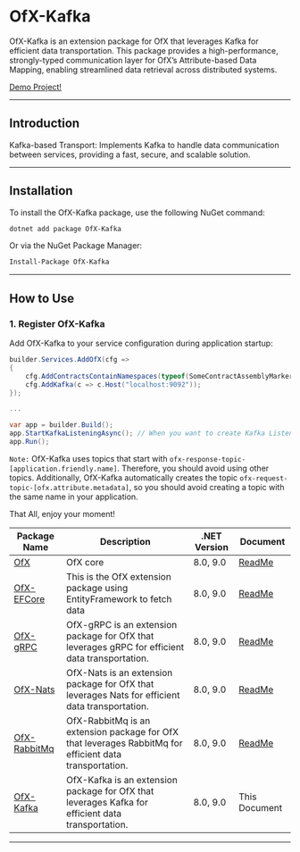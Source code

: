 # OfX-Kafka

OfX-Kafka is an extension package for OfX that leverages Kafka for efficient data transportation. This package provides a high-performance, strongly-typed communication layer for OfX’s Attribute-based Data Mapping, enabling streamlined data retrieval across distributed systems.

[Demo Project!](https://github.com/quyvu01/TestOfX-Demo)

---

## Introduction

Kafka-based Transport: Implements Kafka to handle data communication between services, providing a fast, secure, and scalable solution.

---

## Installation

To install the OfX-Kafka package, use the following NuGet command:

```bash
dotnet add package OfX-Kafka
```

Or via the NuGet Package Manager:

```bash
Install-Package OfX-Kafka
```

---

## How to Use

### 1. Register OfX-Kafka

Add OfX-Kafka to your service configuration during application startup:

```csharp
builder.Services.AddOfX(cfg =>
{
    cfg.AddContractsContainNamespaces(typeof(SomeContractAssemblyMarker).Assembly);
    cfg.AddKafka(c => c.Host("localhost:9092"));
});

...

var app = builder.Build();
app.StartKafkaListeningAsync(); // When you want to create Kafka Listening
app.Run();

```
`Note:` OfX-Kafka uses topics that start with `ofx-response-topic-[application.friendly.name]`. Therefore, you should avoid using other topics. Additionally, OfX-Kafka automatically creates the topic `ofx-request-topic-[ofx.attribute.metadata]`, so you should avoid creating a topic with the same name in your application.

That All, enjoy your moment!


| Package Name                                                 | Description                                                                                             | .NET Version | Document                                                                                 |
|--------------------------------------------------------------|---------------------------------------------------------------------------------------------------------|--------------|------------------------------------------------------------------------------------------|
| [OfX](https://www.nuget.org/packages/OfX/)                   | OfX core                                                                                                | 8.0, 9.0     | [ReadMe](https://github.com/quyvu01/OfX/blob/main/README.md)                             |
| [OfX-EFCore](https://www.nuget.org/packages/OfX-EFCore/)     | This is the OfX extension package using EntityFramework to fetch data                                   | 8.0, 9.0     | [ReadMe](https://github.com/quyvu01/OfX/blob/main/src/OfX.EntityFrameworkCore/README.md) |
| [OfX-gRPC](https://www.nuget.org/packages/OfX-gRPC/)         | OfX-gRPC is an extension package for OfX that leverages gRPC for efficient data transportation.         | 8.0, 9.0     | [ReadMe](https://github.com/quyvu01/OfX/blob/main/src/OfX.Grpc/README.md)                |
| [OfX-Nats](https://www.nuget.org/packages/OfX-Nats/)         | OfX-Nats is an extension package for OfX that leverages Nats for efficient data transportation.         | 8.0, 9.0     | [ReadMe](https://github.com/quyvu01/OfX/blob/main/src/OfX.Nats/README.md)                |
| [OfX-RabbitMq](https://www.nuget.org/packages/OfX-RabbitMq/) | OfX-RabbitMq is an extension package for OfX that leverages RabbitMq for efficient data transportation. | 8.0, 9.0     | [ReadMe](https://github.com/quyvu01/OfX/blob/main/src/OfX.RabbitMq/README.md)            |
| [OfX-Kafka](https://www.nuget.org/packages/OfX-Kafka/)       | OfX-Kafka is an extension package for OfX that leverages Kafka for efficient data transportation.       | 8.0, 9.0     | This Document                                                                            |
---